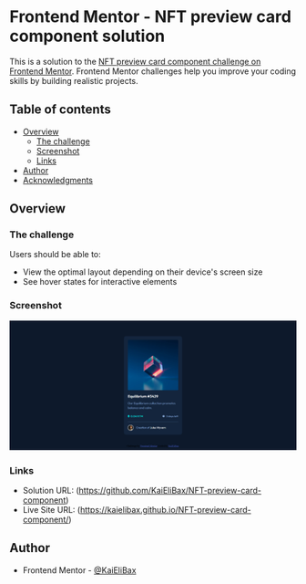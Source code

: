 # Frontend Mentor - NFT preview card component solution

This is a solution to the [NFT preview card component challenge on Frontend Mentor](https://www.frontendmentor.io/challenges/nft-preview-card-component-SbdUL_w0U). Frontend Mentor challenges help you improve your coding skills by building realistic projects.

## Table of contents

- [Overview](#overview)
  - [The challenge](#the-challenge)
  - [Screenshot](#screenshot)
  - [Links](#links)
- [Author](#author)
- [Acknowledgments](#acknowledgments)


## Overview

### The challenge

Users should be able to:

- View the optimal layout depending on their device's screen size
- See hover states for interactive elements

### Screenshot

![](NFT%20-%20Final%20Product.png)

### Links

- Solution URL: (https://github.com/KaiEliBax/NFT-preview-card-component)
- Live Site URL: (https://kaielibax.github.io/NFT-preview-card-component/)

## Author

- Frontend Mentor - [@KaiEliBax](https://www.frontendmentor.io/profile/KaiEliBax)
